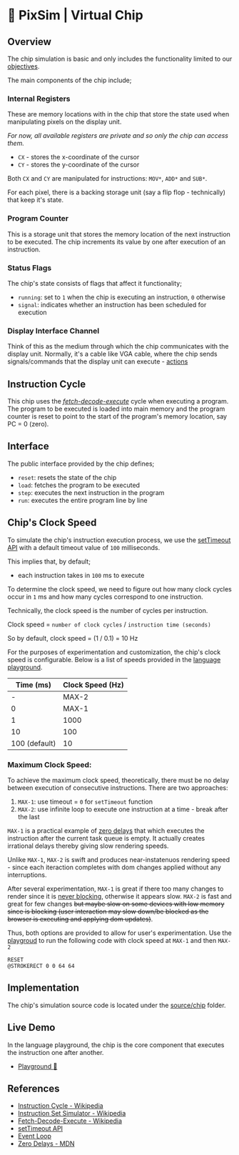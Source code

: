 # 👾 PixSim | Virtual Chip

## Overview

The chip simulation is basic and only includes the functionality limited to our
[objectives](../README.md).

The main components of the chip include;

### Internal Registers

These are memory locations with in the chip that store the state used when
manipulating pixels on the display unit.

_For now, all available registers are private and so only the chip can access
them._

-   `CX` - stores the x-coordinate of the cursor
-   `CY` - stores the y-coordinate of the cursor

Both `CX` and `CY` are manipulated for instructions: `MOV*`, `ADD*` and `SUB*`.

For each pixel, there is a backing storage unit (say a flip flop - technically)
that keep it's state.

### Program Counter

This is a storage unit that stores the memory location of the next instruction
to be executed. The chip increments its value by one after execution of an
instruction.

### Status Flags

The chip's state consists of flags that affect it functionality;

-   `running`: set to `1` when the chip is executing an instruction, `0`
    otherwise
-   `signal`: indicates whether an instruction has been scheduled for execution

### Display Interface Channel

Think of this as the medium through which the chip communicates with the display
unit. Normally, it's a cable like VGA cable, where the chip sends
signals/commands that the display unit can execute -
[actions](./display-unit.md#actions)

## Instruction Cycle

This chip uses the
[_fetch-decode-execute_](https://wikipedia.org/wiki/Instruction_cycle) cycle
when executing a program. The program to be executed is loaded into main memory
and the program counter is reset to point to the start of the program's memory
location, say PC = 0 (zero).

## Interface

The public interface provided by the chip defines;

-   `reset`: resets the state of the chip
-   `load`: fetches the program to be executed
-   `step`: executes the next instruction in the program
-   `run`: executes the entire program line by line

## Chip's Clock Speed

To simulate the chip's instruction execution process, we use the
[setTimeout API](https://developer.mozilla.org/docs/Web/API/Window/setTimeout)
with a default timeout value of `100` milliseconds.

This implies that, by default;

-   each instruction takes in `100` ms to execute

To determine the clock speed, we need to figure out how many clock cycles occur
in `1` ms and how many cycles correspond to one instruction.

Technically, the clock speed is the number of cycles per instruction.

Clock speed = `number of clock cycles` / `instruction time (seconds)`

So by default, clock speed = (1 / 0.1) = 10 Hz

For the purposes of experimentation and customization, the chip's clock speed is
configurable. Below is a list of speeds provided in the
[language playground](https://henryhale.github.io/pixsim/lang.html).

| **Time (ms)** | **Clock Speed (Hz)** |
| ------------- | -------------------- |
| -             | MAX-2                |
| 0             | MAX-1                |
| 1             | 1000                 |
| 10            | 100                  |
| 100 (default) | 10                   |

### Maximum Clock Speed:

To achieve the maximum clock speed, theoretically, there must be no delay
between execution of consecutive instructions. There are two approaches:

1. `MAX-1`: use timeout = `0` for `setTimeout` function
2. `MAX-2`: use infinite loop to execute one instruction at a time - break after
   the last

`MAX-1` is a practical example of
[zero delays](https://developer.mozilla.org/docs/Web/JavaScript/Event_loop#zero_delays)
that which executes the instruction after the current task queue is empty. It
actually creates irrational delays thereby giving slow rendering speeds.

Unlike `MAX-1`, `MAX-2` is swift and produces near-instatenuos rendering speed -
since each iteraction completes with dom changes applied without any
interruptions.

After several experimentation, `MAX-1` is great if there too many changes to
render since it is
[never blocking](https://developer.mozilla.org/docs/Web/JavaScript/Event_loop#never_blocking),
otherwise it appears slow. `MAX-2` is fast and great for few changes ~~but maybe
slow on some devices with low memory since is blocking (user interaction may
slow down/be blocked as the browser is executing and applying dom updates)~~.

Thus, both options are provided to allow for user's experimentation. Use the
[playgroud](https://henryhale.github.io/pixsim/lang.html) to run the following
code with clock speed at `MAX-1` and then `MAX-2`

```
RESET
@STROKERECT 0 0 64 64
```

## Implementation

The chip's simulation source code is located under the
[source/chip](../source/chip/) folder.

## Live Demo

In the language playground, the chip is the core component that executes the
instruction one after another.

-   [Playground :rocket:](https://henryhale.github.io/pixsim/lang.html)

## References

-   [Instruction Cycle - Wikipedia](https://wikipedia.org/wiki/Instruction_cycle)
-   [Instruction Set Simulator - Wikipedia](https://wikipedia.org/wiki/Instruction_set_simulator)
-   [Fetch-Decode-Execute - Wikipedia](https://wikipedia.org/wiki/Instruction_cycle)
-   [setTimeout API](https://developer.mozilla.org/docs/Web/API/Window/setTimeout)
-   [Event Loop](https://developer.mozilla.org/docs/Web/JavaScript/Event_loop)
-   [Zero Delays - MDN](https://developer.mozilla.org/docs/Web/JavaScript/Event_loop#zero_delays)
